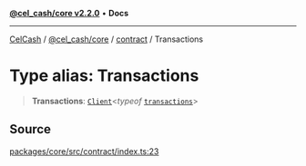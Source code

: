 [**@cel_cash/core v2.2.0**](../../README.md) • **Docs**

***

[CelCash](../../../../packages.md) / [@cel\_cash/core](../../README.md) / [contract](../README.md) / Transactions

# Type alias: Transactions

> **Transactions**: [`Client`](../../types/type-aliases/Client.md)\<*typeof* [`transactions`](../variables/transactions.md)\>

## Source

[packages/core/src/contract/index.ts:23](https://github.com/Pyxlab/celcash/blob/b57c7034bd65dcd5b083f272f9cfe6cc4ff73f7b/packages/core/src/contract/index.ts#L23)

